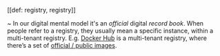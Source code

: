 [[def: registry, registry]]

~ In our digital mental model it's an _official_ digital _record book_. When people refer to a registry, they usually mean a specific instance, within a multi-tenant registry. E.g. [Docker Hub](https://hub.docker.com/) is a multi-tenant registry, where there’s a set of [official / public images](https://docs.docker.com/docker-hub/official_images/).
